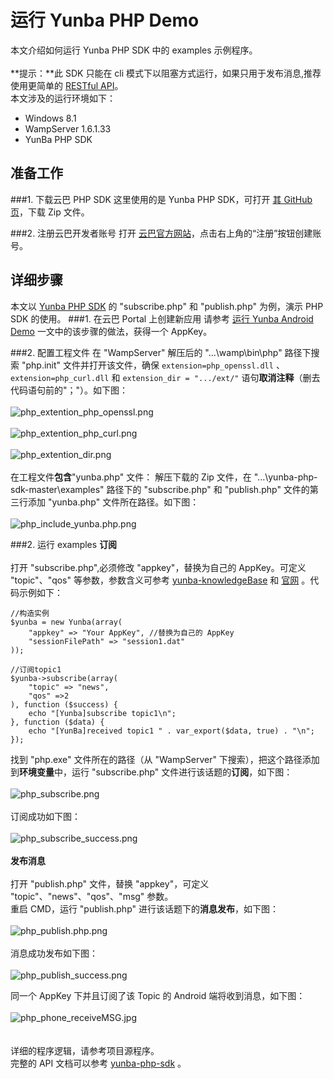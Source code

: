 # 运行 Yunba PHP Demo

本文介绍如何运行 Yunba PHP SDK 中的 examples 示例程序。<br><br>
**提示：**此 SDK 只能在 cli 模式下以阻塞方式运行，如果只用于发布消息,推荐使用更简单的 [RESTful API](http://yunba.io/docs2/restful_Quick_Start/)。
<br>
本文涉及的运行环境如下：

* Windows 8.1
* WampServer 1.6.1.33
* YunBa PHP SDK

## 准备工作

###1. 下载云巴 PHP SDK
这里使用的是 Yunba PHP SDK，可打开 [其 GitHub 页](https://github.com/yunba/yunba-php-sdk)，下载 Zip 文件。<br>


###2. 注册云巴开发者账号
打开 [云巴官方网站](http://yunba.io "云巴官方网站")，点击右上角的“注册”按钮创建账号。  


## 详细步骤
本文以 [Yunba PHP SDK](https://github.com/yunba/yunba-csharp-sdk) 的 "subscribe.php" 和 "publish.php" 为例，演示 PHP SDK 的使用。
###1. 在云巴 Portal 上创建新应用
请参考 [运行 Yunba Android Demo](https://github.com/yunba/docs/blob/master/quickstart/demo/Demo_Android.md) 一文中的该步骤的做法，获得一个 AppKey。

###2. 配置工程文件
在 "WampServer" 解压后的 "...\wamp\bin\php" 路径下搜索 "php.init" 文件并打开该文件，确保 ```extension=php_openssl.dll``` 、```extension=php_curl.dll``` 和 ```extension_dir = ".../ext/"``` 语句**取消注释**（删去代码语句前的"；"）。如下图：
<br><br>
![php_extention_php_openssl.png](https://raw.githubusercontent.com/yunba/docs/master/image/for_quickstart/php_extention_php_openssl.png)
<br><br>
![php_extention_php_curl.png](https://raw.githubusercontent.com/yunba/docs/master/image/for_quickstart/php_extention_php_curl.png)
<br><br>
![php_extention_dir.png](https://raw.githubusercontent.com/yunba/docs/master/image/for_quickstart/php_extention_dir.png)
<br><br>
在工程文件**包含**"yunba.php" 文件：
解压下载的 Zip 文件，在 "...\yunba-php-sdk-master\examples" 路径下的 "subscribe.php" 和 "publish.php" 文件的第三行添加 "yunba.php" 文件所在路径。如下图：
<br><br>
![php_include_yunba.php.png](https://raw.githubusercontent.com/yunba/docs/master/image/for_quickstart/php_include_yunba.php.png)



###2. 运行 examples
**订阅**<br><br>
打开 "subscribe.php",必须修改 "appkey"，替换为自己的 AppKey。可定义 "topic"、"qos" 等参数，参数含义可参考 [yunba-knowledgeBase](https://github.com/yunba/kb) 和 [官网](http://yunba.io/developers/) 。代码示例如下：<br>
```
//构造实例
$yunba = new Yunba(array(
	"appkey" => "Your AppKey", //替换为自己的 AppKey
	"sessionFilePath" => "session1.dat"
));
```
```
//订阅topic1
$yunba->subscribe(array(
	"topic" => "news",
	"qos" =>2
), function ($success) {
	echo "[Yunba]subscribe topic1\n";
}, function ($data) {
	echo "[YunBa]received topic1 " . var_export($data, true) . "\n";
});
```
找到 "php.exe" 文件所在的路径（从 "WampServer" 下搜索），把这个路径添加到**环境变量**中，运行 "subscribe.php" 文件进行该话题的**订阅**，如下图：
<br><br>
![php_subscribe.png](https://raw.githubusercontent.com/yunba/docs/master/image/for_quickstart/php_subscribe_masked.png)
<br><br>
订阅成功如下图：
<br><br>
![php_subscribe_success.png](https://raw.githubusercontent.com/yunba/docs/master/image/for_quickstart/php_subscribe_success.png)
<br><br>
**发布消息**
<br><br>
打开 "publish.php" 文件，替换 "appkey"，可定义 "topic"、"news"、"qos"、"msg" 参数。<br>
重启 CMD，运行 "publish.php" 进行该话题下的**消息发布**，如下图：
<br><br>
![php_publish.php.png](https://raw.githubusercontent.com/yunba/docs/master/image/for_quickstart/php_publish_masked.png)
<br><br>
消息成功发布如下图：
<br><br>
![php_publish_success.png](https://raw.githubusercontent.com/yunba/docs/master/image/for_quickstart/php_publish_success.png)
<br>

同一个 AppKey 下并且订阅了该 Topic 的 Android 端将收到消息，如下图：
<br><br>
![php_phone_receiveMSG.jpg](https://raw.githubusercontent.com/yunba/docs/master/image/for_quickstart/php_phone_receiveMSG.jpg)
<br><br><br>
详细的程序逻辑，请参考项目源程序。
<br>
完整的 API 文档可以参考 [yunba-php-sdk](https://github.com/yunba/yunba-php-sdk) 。





